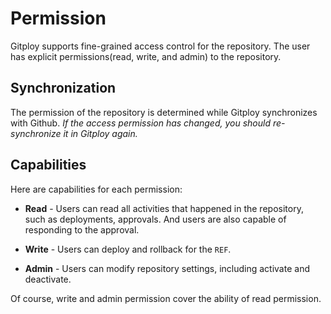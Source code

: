 # Permission

Gitploy supports fine-grained access control for the repository. The user has explicit permissions(read, write, and admin) to the repository.

## Synchronization
The permission of the repository is determined while Gitploy synchronizes with Github. *If the access permission has changed, you should re-synchronize it in Gitploy again.*

## Capabilities

Here are capabilities for each permission: 

* **Read** - Users can read all activities that happened in the repository, such as deployments, approvals. And users are also capable of responding to the approval.

* **Write** - Users can deploy and rollback for the `REF`. 

* **Admin** - Users can modify repository settings, including activate and deactivate. 

Of course, write and admin permission cover the ability of read permission.